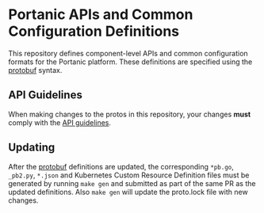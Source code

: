 # Portanic APIs and Common Configuration Definitions

This repository defines component-level APIs and common configuration formats for the Portanic platform. These definitions are specified using the [protobuf](https://github.com/google/protobuf) syntax.

## API Guidelines

When making changes to the protos in this repository, your changes **must** comply with the [API guidelines](./GUIDELINES.md).

## Updating

After the [protobuf](https://github.com/google/protobuf) definitions
are updated, the corresponding `*pb.go`, `_pb2.py`, `*.json` and
Kubernetes Custom Resource Definition files must be
generated by running `make gen` and submitted as
part of the same PR as the updated definitions. Also `make
gen` will update the proto.lock file with new changes.
